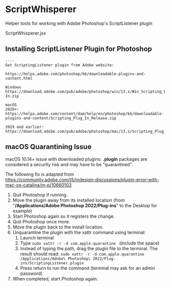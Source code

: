 # ScriptWhisperer
Helper tools for working with Adobe Photoshop's ScriptListener plugin


 ScriptWhisperer.jsx

## Installing ScriptListener Plugin for Photoshop
    ----
    Get ScriptingListener plugin from Adobe website:

    https://helpx.adobe.com/photoshop/kb/downloadable-plugins-and-content.html

    Windows
    https://download.adobe.com/pub/adobe/photoshop/win/13.x/Win_Scripting_Plug-In.zip

    macOS
    2020+: https://helpx.adobe.com/content/dam/help/en/photoshop/kb/downloadable-plugins-and-content/Scripting_Plug_In_Release.zip

    2019 and earlier: https://download.adobe.com/pub/adobe/photoshop/mac/13.x/Scripting_Plug_In_Release.dmg

## macOS Quarantining Issue

macOS 10.14+ issue with downloaded plugins: 
**.plugin** packages are considered a security risk and may have to be "quarantined".

The following fix is adapted from https://community.adobe.com/t5/indesign-discussions/plugin-error-with-mac-os-catalina/m-p/10660103

1. Quit Photoshop if running.
2. Move the plugin away from its installed location 
(from "**/Applications/Adobe Photoshop 2022/Plug-ins**" to the Desktop for example)
3. Start Photoshop again so it registers the change.
4. Quit Photoshop once more.
5. Move the plugin back to the install location.
6. Unquarantine the plugin with the xattr command using terminal:
    1. Launch terminal
    2. Type `sudo xattr -r -d com.apple.quarantine ` (include the space)
    3. Instead of typing the path, drag the plugin file to the terminal. The result should read:
        `sudo xattr -r -d com.apple.quarantine /Applications/Adobe\ Photoshop\ 2022/Plug-ins/ScriptingListener.plugin`
    4. Press return to run the command (terminal may ask for an admin password)
7. When completed, start Photoshop again.